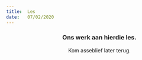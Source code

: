```yaml
---
title:  Les
date:   07/02/2020
---
```


### <center>Ons werk aan hierdie les.</center>
<center>Kom asseblief later terug.</center>